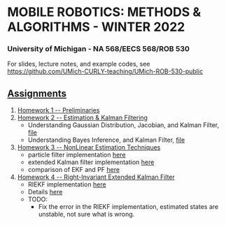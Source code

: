 # MOBILE ROBOTICS: METHODS & ALGORITHMS - WINTER 2022
### University of Michigan - NA 568/EECS 568/ROB 530

For slides, lecture notes, and example codes, see https://github.com/UMich-CURLY-teaching/UMich-ROB-530-public 

## [Assignments](https://github.com/UMich-CURLY-teaching/UMich-ROB-530-public/tree/main/homework)

1. [Homework 1 -- Preliminaries](https://github.com/UMich-CURLY-teaching/UMich-ROB-530-public/tree/main/homework/homework-01)
2. [Homework 2 -- Estimation & Kalman Filtering](https://github.com/UMich-CURLY-teaching/UMich-ROB-530-public/tree/main/homework/homework-02)
    - Understanding Gaussian Distribution, Jacobian, and Kalman Filter, [file](homework-02/hw2-code/task4_python.ipynb)
    - Understanding Bayes Inference, and Kalman Filter, [file](homework-02/hw2-code/task5_python.ipynb)
3. [Homework 3 -- NonLinear Estimation Techniques](https://github.com/UMich-CURLY-teaching/UMich-ROB-530-public/tree/main/homework/homework-03)
    - particle filter implementation [here](homework-03/PF.ipynb)
    - extended Kalman filter implementation [here](homework-03/EKF.ipynb)
    - comparison of EKF and PF [here](homework-03/compare_ekf_vs_pf.ipynb)
4. [Homework 4 -- Right-Invariant Extended Kalman Filter](https://github.com/UMich-CURLY-teaching/UMich-ROB-530-public/tree/main/homework/homework-04)
    - RIEKF implementation [here](homework-04/RIEKF.ipynb)
    - Details [here](homework-04/readme.md)
    - TODO:
        - Fix the error in the RIEKF implementation, estimated states are unstable, not sure what is wrong.
